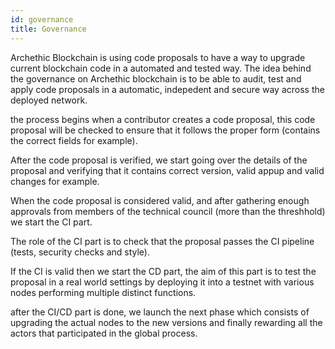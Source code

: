 ```yaml
---
id: governance
title: Governance
---
```



Archethic Blockchain is using code proposals to have a way to upgrade current blockchain
code in a automated and tested way. The idea behind the governance on Archethic blockchain is to be able to audit, test and apply code proposals in a automatic, indepedent and secure way across the deployed network.

the process begins when a contributor creates a code proposal, this code proposal will be checked to ensure that it follows the proper form (contains the correct fields for example).

After the code proposal is verified, we start going over the details of the proposal and verifying that it contains correct version, valid appup and valid changes for example.

When the code proposal is considered valid, and after gathering enough approvals from members of the technical council (more than the threshhold) we start the CI part.

The role of the CI part is to check that the proposal passes the CI pipeline (tests, security checks and style).

If the CI is valid then we start the CD part, the aim of this part is to test the proposal in a real world settings by deploying it into a testnet with various nodes performing multiple distinct functions.

after the CI/CD part is done, we launch the next phase which consists of upgrading the actual nodes to the new versions and finally rewarding all the actors that participated in the global process.
